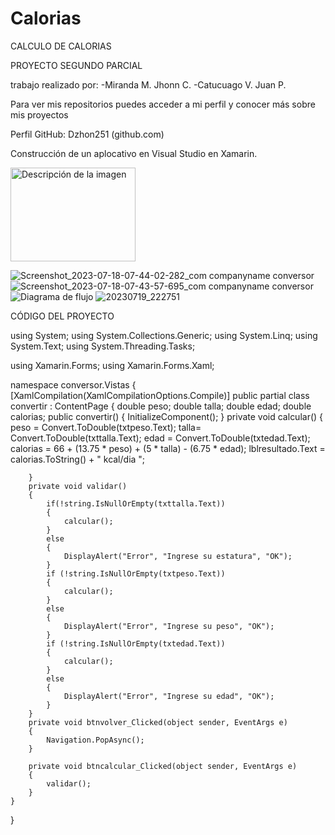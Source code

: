 # Calorias
CALCULO DE CALORIAS

PROYECTO SEGUNDO PARCIAL


trabajo realizado por:
  -Miranda M. Jhonn C.
  -Catucuago V. Juan P.

Para ver mis repositorios puedes acceder a mi perfil y conocer más sobre mis proyectos

Perfil GitHub: Dzhon251 (github.com)

Construcción de un aplocativo en Visual Studio en Xamarin.

<img src="https://github.com/dakrosP2/Calorias/assets/133244354/f7a910cf-2c16-4293-ab2e-5d0948450c1f" alt="Descripción de la imagen" width="200" height="150">

![Screenshot_2023-07-18-07-44-02-282_com companyname conversor](https://github.com/dakrosP2/Calorias/assets/133244354/f7a910cf-2c16-4293-ab2e-5d0948450c1f)
![Screenshot_2023-07-18-07-43-57-695_com companyname conversor](https://github.com/dakrosP2/Calorias/assets/133244354/3362519b-d4bf-47f2-b81f-5a541d64d8d8)
![Diagrama de flujo](https://github.com/dakrosP2/Calorias/assets/133244354/2a2b8eaa-4530-4c52-9d00-362aa9d6c98d)
![20230719_222751](https://github.com/dakrosP2/Calorias/assets/133244354/6adaaad2-f404-425d-a19e-da1b3629a490)



CÓDIGO DEL PROYECTO

using System;
using System.Collections.Generic;
using System.Linq;
using System.Text;
using System.Threading.Tasks;

using Xamarin.Forms;
using Xamarin.Forms.Xaml;

namespace conversor.Vistas
{
    [XamlCompilation(XamlCompilationOptions.Compile)]
    public partial class convertir : ContentPage
    {
        double peso;
        double talla;
        double edad;
        double calorias;
        public convertir()
        {
            InitializeComponent();
        }
        private void calcular()
        {
            peso = Convert.ToDouble(txtpeso.Text);
            talla= Convert.ToDouble(txttalla.Text);
            edad = Convert.ToDouble(txtedad.Text);
            calorias = 66 + (13.75 * peso) + (5 * talla) - (6.75 * edad);
            lblresultado.Text = calorias.ToString() + " kcal/dia ";

        }
        private void validar()
        {
            if(!string.IsNullOrEmpty(txttalla.Text))
            {
                calcular();
            }
            else
            {
                DisplayAlert("Error", "Ingrese su estatura", "OK");
            }
            if (!string.IsNullOrEmpty(txtpeso.Text))
            {
                calcular();
            }
            else
            {
                DisplayAlert("Error", "Ingrese su peso", "OK");
            }
            if (!string.IsNullOrEmpty(txtedad.Text))
            {
                calcular();
            }
            else
            {
                DisplayAlert("Error", "Ingrese su edad", "OK");
            }
        }
        private void btnvolver_Clicked(object sender, EventArgs e)
        {
            Navigation.PopAsync();
        }

        private void btncalcular_Clicked(object sender, EventArgs e)
        {
            validar();
        }
    }
}
